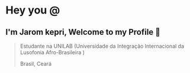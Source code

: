 # Hey you @
## I'm Jarom kepri, Welcome to my Profile 👀
> Estudante na UNILAB (Universidade da Integração Internacional da Lusofonia Afro-Brasileira ) 
> 
> Brasil, Ceará 



